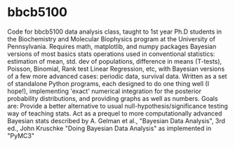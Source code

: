 # bbcb5100
Code for bbcb5100 data analysis class, taught to 1st year Ph.D students
in the Biochemistry and Molecular Biophysics program at the 
University of Pennsylvania.
Requires math, matplotlib, and numpy packages
Bayesian versions of most basics stats operations used in conventional statistics:
estimation of mean, std. dev of populations, difference in means (T-tests), Poisson, Binomial, Rank test
Linear Regression, etc, with Bayesian versions of a few more advanced cases: periodic data, survival data.
Written as a set of standalone Python programs, each designed to do one thing well (I hope!),
implementing 'exact' numerical integration for the posterior probability distributions, and providing
graphs as well as numbers.
Goals are: 
Provide a better alternative to usual null-hypothesis/significance testing way of teaching stats.
Act as a prequel to more computationally advanced Bayesian stats described by A. Gelman et al., 
"Bayesian Data Analysis", 3rd ed., John Kruschke "Doing Bayesian Data Analysis" as 
implemented in "PyMC3"
